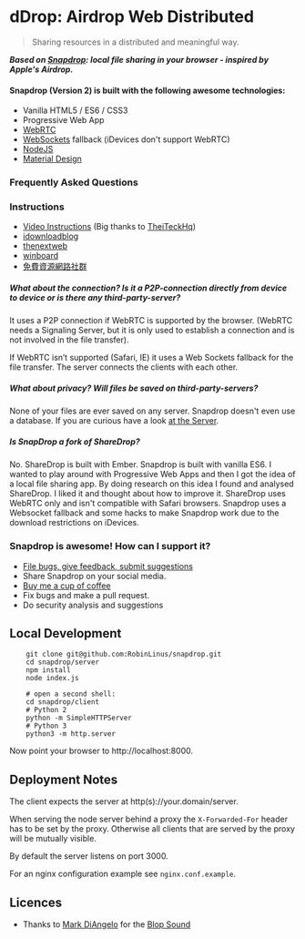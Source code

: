 # dDrop: Airdrop Web Distributed

> Sharing resources in a distributed and meaningful way.

_**Based on [Snapdrop](https://snapdrop.net): local file sharing in your browser - inspired by Apple's Airdrop.**_

#### Snapdrop (Version 2) is built with the following awesome technologies:
* Vanilla HTML5 / ES6 / CSS3  
* Progressive Web App
* [WebRTC](http://webrtc.org/)
* [WebSockets](http://www.websocket.org/) fallback (iDevices don't support WebRTC)
* [NodeJS](https://nodejs.org/en/)
* [Material Design](https://material.google.com/)


### Frequently Asked Questions

### Instructions
* [Video Instructions](https://www.youtube.com/watch?v=4XN02GkcHUM) (Big thanks to [TheiTeckHq](https://www.youtube.com/channel/UC_DUzWMb8gZZnAbISQjmAfQ))
* [idownloadblog](http://www.idownloadblog.com/2015/12/29/snapdrop/)
* [thenextweb](http://thenextweb.com/insider/2015/12/27/snapdrop-is-a-handy-web-based-replacement-for-apples-fiddly-airdrop-file-transfer-tool/)
* [winboard](http://www.winboard.org/artikel-ratgeber/6253-dateien-vom-desktop-pc-mit-anderen-plattformen-teilen-mit-snapdrop.html)
* [免費資源網路社群](https://free.com.tw/snapdrop/)

##### What about the connection? Is it a P2P-connection directly from device to device or is there any third-party-server?
It uses a P2P connection if WebRTC is supported by the browser. (WebRTC needs a Signaling Server, but it is only used to establish a connection and is not involved in the file transfer).

If WebRTC isn’t supported (Safari, IE) it uses a Web Sockets fallback for the file transfer. The server connects the clients with each other.  

##### What about privacy? Will files be saved on third-party-servers?
None of your files are ever saved on any server. 
Snapdrop doesn't even use a database. If you are curious have a look [at the Server](https://github.com/RobinLinus/snapdrop/blob/master/server/).

##### Is SnapDrop a fork of ShareDrop?
No. ShareDrop is built with Ember. Snapdrop is built with vanilla ES6. 
I wanted to play around with Progressive Web Apps and then I got the idea of a local file sharing app. By doing research on this idea I found and analysed ShareDrop. I liked it and thought about how to improve it.
ShareDrop uses WebRTC only and isn't compatible with Safari browsers. Snapdrop uses a Websocket fallback and some hacks to make Snapdrop work due to the download restrictions on iDevices. 


### Snapdrop is awesome! How can I support it? 
* [File bugs, give feedback, submit suggestions](https://github.com/RobinLinus/snapdrop/issues)
* Share Snapdrop on your social media.
* [Buy me a cup of coffee](https://www.paypal.com/cgi-bin/webscr?cmd=_s-xclick&hosted_button_id=R9C5E42UYEQCN)
* Fix bugs and make a pull request. 
* Do security analysis and suggestions

## Local Development
```
    git clone git@github.com:RobinLinus/snapdrop.git
    cd snapdrop/server
    npm install
    node index.js

    # open a second shell:
    cd snapdrop/client
    # Python 2
    python -m SimpleHTTPServer
    # Python 3
    python3 -m http.server
```

Now point your browser to http://localhost:8000.
    
## Deployment Notes
The client expects the server at http(s)://your.domain/server.

When serving the node server behind a proxy the `X-Forwarded-For` header has to be set by the proxy. Otherwise all clients that are served by the proxy will be mutually visible.

By default the server listens on port 3000.

For an nginx configuration example see `nginx.conf.example`.

## Licences
* Thanks to [Mark DiAngelo]() for the [Blop Sound](http://soundbible.com/2067-Blop.html)
